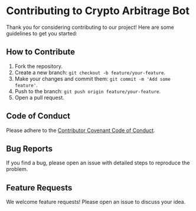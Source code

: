 # Contributing to Crypto Arbitrage Bot

Thank you for considering contributing to our project! Here are some guidelines to get you started:

## How to Contribute

1. Fork the repository.
2. Create a new branch: `git checkout -b feature/your-feature`.
3. Make your changes and commit them: `git commit -m 'Add some feature'`.
4. Push to the branch: `git push origin feature/your-feature`.
5. Open a pull request.

## Code of Conduct

Please adhere to the [Contributor Covenant Code of Conduct](https://www.contributor-covenant.org/version/2/0/code_of_conduct/).

## Bug Reports

If you find a bug, please open an issue with detailed steps to reproduce the problem.

## Feature Requests

We welcome feature requests! Please open an issue to discuss your idea.
